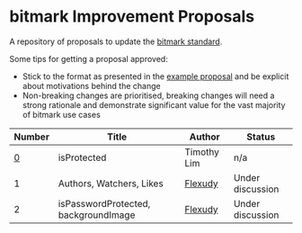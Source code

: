 # bitmark Improvement Proposals 

A repository of proposals to update the [bitmark standard](https://bitmark-association.org).

Some tips for getting a proposal approved:
- Stick to the format as presented in the [example proposal](https://github.com/bitmark-standard/bips/blob/main/example-bip.mediawiki) and be explicit about motivations behind the change
- Non-breaking changes are prioritised, breaking changes will need a strong rationale and demonstrate significant value for the vast majority of bitmark use cases

| Number        |  Title                 |     Author    | Status            |
| ------------- | ---------------------- | ------------- | ----------------- |
| [0](https://github.com/bitmark-standard/bips/blob/main/example-bip.mediawiki)             |  isProtected |    Timothy Lim    | n/a  | 
| 1             |  Authors, Watchers, Likes |    [Flexudy](https://www.flexudy.com)    | Under discussion  | 
| 2             |  isPasswordProtected, backgroundImage  |    [Flexudy](https://www.flexudy.com)    | Under discussion  | 
